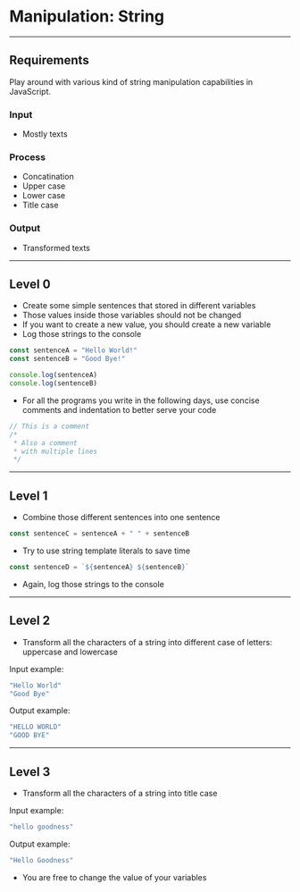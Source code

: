 # Manipulation: String

--------------------------------------------------------------------------------

## Requirements

Play around with various kind of string manipulation capabilities in JavaScript.

### Input

- Mostly texts

### Process

- Concatination
- Upper case
- Lower case
- Title case

### Output

- Transformed texts

--------------------------------------------------------------------------------

## Level 0

- Create some simple sentences that stored in different variables
- Those values inside those variables should not be changed
- If you want to create a new value, you should create a new variable
- Log those strings to the console

```js
const sentenceA = "Hello World!"
const sentenceB = "Good Bye!"

console.log(sentenceA)
console.log(sentenceB)
```

- For all the programs you write in the following days, use concise comments and indentation to better serve your code

```js
// This is a comment
/* 
 * Also a comment
 * with multiple lines
 */
```

--------------------------------------------------------------------------------

## Level 1

- Combine those different sentences into one sentence

```js
const sentenceC = sentenceA + " " + sentenceB
```

- Try to use string template literals to save time

```js
const sentenceD = `${sentenceA} ${sentenceB}`
```

- Again, log those strings to the console

--------------------------------------------------------------------------------

## Level 2

- Transform all the characters of a string into different case of letters: uppercase and lowercase

Input example:

```js
"Hello World"
"Good Bye"
```

Output example:

```js
"HELLO WORLD"
"GOOD BYE"
```

--------------------------------------------------------------------------------

## Level 3

- Transform all the characters of a string into title case

Input example:

```js
"hello goodness"
```

Output example:

```js
"Hello Goodness"
```

- You are free to change the value of your variables
